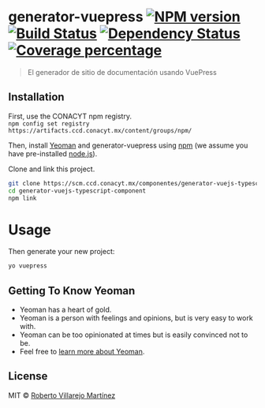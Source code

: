 # generator-vuepress [![NPM version][npm-image]][npm-url] [![Build Status][travis-image]][travis-url] [![Dependency Status][daviddm-image]][daviddm-url] [![Coverage percentage][coveralls-image]][coveralls-url]
> El generador de sitio de documentación usando VuePress

## Installation

First, use the CONACYT npm registry.  
`npm config set registry https://artifacts.ccd.conacyt.mx/content/groups/npm/`

Then, install [Yeoman](http://yeoman.io) and generator-vuepress using [npm](https://www.npmjs.com/) (we assume you have pre-installed [node.js](https://nodejs.org/)).

Clone and link this project.

```bash
git clone https://scm.ccd.conacyt.mx/componentes/generator-vuejs-typescript-component
cd generator-vuejs-typescript-component
npm link
```

# Usage

Then generate your new project:

```bash
yo vuepress
```

## Getting To Know Yeoman

 * Yeoman has a heart of gold.
 * Yeoman is a person with feelings and opinions, but is very easy to work with.
 * Yeoman can be too opinionated at times but is easily convinced not to be.
 * Feel free to [learn more about Yeoman](http://yeoman.io/).

## License

MIT © [Roberto Villarejo Martínez]()


[npm-image]: https://badge.fury.io/js/generator-vuepress.svg
[npm-url]: https://npmjs.org/package/generator-vuepress
[travis-image]: https://travis-ci.com/CONACYT/generator-vuepress.svg?branch=master
[travis-url]: https://travis-ci.com/CONACYT/generator-vuepress
[daviddm-image]: https://david-dm.org/CONACYT/generator-vuepress.svg?theme=shields.io
[daviddm-url]: https://david-dm.org/CONACYT/generator-vuepress
[coveralls-image]: https://coveralls.io/repos/CONACYT/generator-vuepress/badge.svg
[coveralls-url]: https://coveralls.io/r/CONACYT/generator-vuepress
